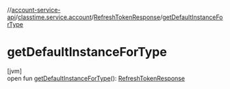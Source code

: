 //[account-service-api](../../../index.md)/[classtime.service.account](../index.md)/[RefreshTokenResponse](index.md)/[getDefaultInstanceForType](get-default-instance-for-type.md)

# getDefaultInstanceForType

[jvm]\
open fun [getDefaultInstanceForType](get-default-instance-for-type.md)(): [RefreshTokenResponse](index.md)
